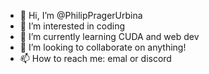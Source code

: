 - 👋 Hi, I’m @PhilipPragerUrbina
- 👀 I’m interested in coding
- 🌱 I’m currently learning CUDA and web dev
- 💞️ I’m looking to collaborate on anything!
- 📫 How to reach me: emal or discord

<!---
PhilipPragerUrbina/PhilipPragerUrbina is a ✨ special ✨ repository because its `README.md` (this file) appears on your GitHub profile.
You can click the Preview link to take a look at your changes.
--->
